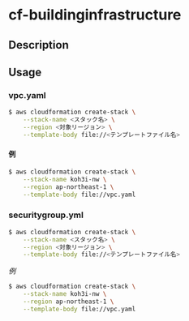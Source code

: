# cf-buildinginfrastructure

## Description

## Usage
### vpc.yaml
```sh
$ aws cloudformation create-stack \
    --stack-name <スタック名> \
    --region <対象リージョン> \
    --template-body file://<テンプレートファイル名>
```

#### 例
```sh
$ aws cloudformation create-stack \
    --stack-name koh3i-nw \
    --region ap-northeast-1 \
    --template-body file://vpc.yaml
```

### securitygroup.yml
```sh
$ aws cloudformation create-stack \
    --stack-name <スタック名> \
    --region <対象リージョン> \
    --template-body file://<テンプレートファイル名>
```

*例*
```sh
$ aws cloudformation create-stack \
    --stack-name koh3i-nw \
    --region ap-northeast-1 \
    --template-body file://vpc.yaml
```
